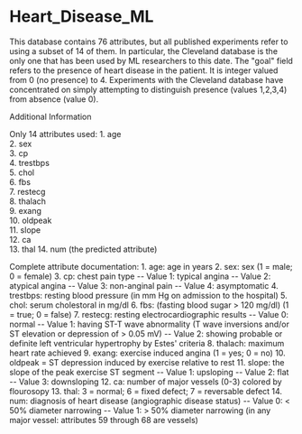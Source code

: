 # Heart_Disease_ML

This database contains 76 attributes, but all published experiments refer to using a subset of 14 of them.  In particular, the Cleveland database is the only one that has been used by ML researchers to this date.  The "goal" field refers to the presence of heart disease in the patient.  It is integer valued from 0 (no presence) to 4. Experiments with the Cleveland database have concentrated on simply attempting to distinguish presence (values 1,2,3,4) from absence (value 0).

Additional Information

Only 14 attributes used:
      1. age       
      2. sex       
      3. cp        
      4. trestbps  
      5. chol      
      6. fbs       
      7. restecg   
      8. thalach   
      9. exang     
      10. oldpeak   
      11. slope    
      12. ca       
      13. thal
      14. num     (the predicted attribute)


Complete attribute documentation:
      1. age: age in years
      2. sex: sex (1 = male; 0 = female)
      3. cp: chest pain type
        -- Value 1: typical angina
        -- Value 2: atypical angina
        -- Value 3: non-anginal pain
        -- Value 4: asymptomatic
     4. trestbps: resting blood pressure (in mm Hg on admission to the hospital)
     5. chol: serum cholestoral in mg/dl
     6. fbs: (fasting blood sugar > 120 mg/dl)  (1 = true; 0 = false)
     7. restecg: resting electrocardiographic results
        -- Value 0: normal
        -- Value 1: having ST-T wave abnormality (T wave inversions and/or ST elevation or depression of > 0.05 mV)
        -- Value 2: showing probable or definite left ventricular hypertrophy by Estes' criteria
     8. thalach: maximum heart rate achieved
     9. exang: exercise induced angina (1 = yes; 0 = no)
     10. oldpeak = ST depression induced by exercise relative to rest
     11. slope: the slope of the peak exercise ST segment
        -- Value 1: upsloping
        -- Value 2: flat
        -- Value 3: downsloping
     12. ca: number of major vessels (0-3) colored by flourosopy
     13. thal: 3 = normal; 6 = fixed defect; 7 = reversable defect
     14. num: diagnosis of heart disease (angiographic disease status)
        -- Value 0: < 50% diameter narrowing
        -- Value 1: > 50% diameter narrowing
        (in any major vessel: attributes 59 through 68 are vessels)

